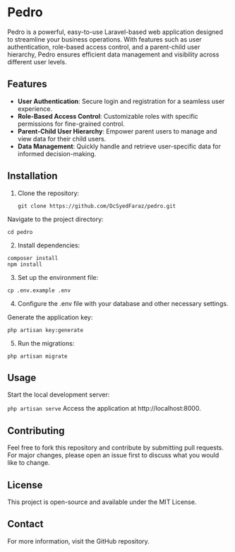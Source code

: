 # Pedro

Pedro is a powerful, easy-to-use Laravel-based web application designed to streamline your business operations. With features such as user authentication, role-based access control, and a parent-child user hierarchy, Pedro ensures efficient data management and visibility across different user levels.

## Features

- **User Authentication**: Secure login and registration for a seamless user experience.
- **Role-Based Access Control**: Customizable roles with specific permissions for fine-grained control.
- **Parent-Child User Hierarchy**: Empower parent users to manage and view data for their child users.
- **Data Management**: Quickly handle and retrieve user-specific data for informed decision-making.

## Installation

1. Clone the repository:
   ```
   git clone https://github.com/DcSyedFaraz/pedro.git
   ```
Navigate to the project directory:


```
cd pedro
```
2. Install dependencies:
```
composer install
npm install
```

3. Set up the environment file:


```
cp .env.example .env
```
4. Configure the .env file with your database and other necessary settings.

Generate the application key:


```
php artisan key:generate
```
5. Run the migrations:


```
php artisan migrate
```
## Usage
Start the local development server:


```php artisan serve```
Access the application at http://localhost:8000.

## Contributing
Feel free to fork this repository and contribute by submitting pull requests. For major changes, please open an issue first to discuss what you would like to change.

## License
This project is open-source and available under the MIT License.

## Contact
For more information, visit the GitHub repository.
